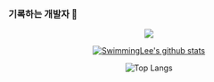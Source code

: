 ### 기록하는 개발자 👋

<div align=center>	
<a href="https://hits.seeyoufarm.com"><img src="https://hits.seeyoufarm.com/api/count/incr/badge.svg?   url=https%3A%2F%2Fgithub.com%2FSwimmingLee&count_bg=%2379C83D&title_bg=%23555555&icon=gradle.svg&icon_color=%23E7E7E7&title=hits&edge_flat=false"/></a>

[![SwimmingLee's github stats](https://github-readme-stats.vercel.app/api?username=SwimmingLee)](https://github.com/anuraghazra/github-readme-stats) 

![Top Langs](https://github-readme-stats.vercel.app/api/top-langs/?username=SwimmingLee&layout=compact&hide=jupyter%20notebook)
</div>


<!--
**SwimmingLee/SwimmingLee** is a ✨ _special_ ✨ repository because its `README.md` (this file) appears on your GitHub profile.

Here are some ideas to get you started:

- 🔭 I’m currently working on ...
- 🌱 I’m currently learning ...
- 👯 I’m looking to collaborate on ...
- 🤔 I’m looking for help with ...
- 💬 Ask me about ...
- 📫 How to reach me: ...
- 😄 Pronouns: ...
- ⚡ Fun fact: ...
-->
